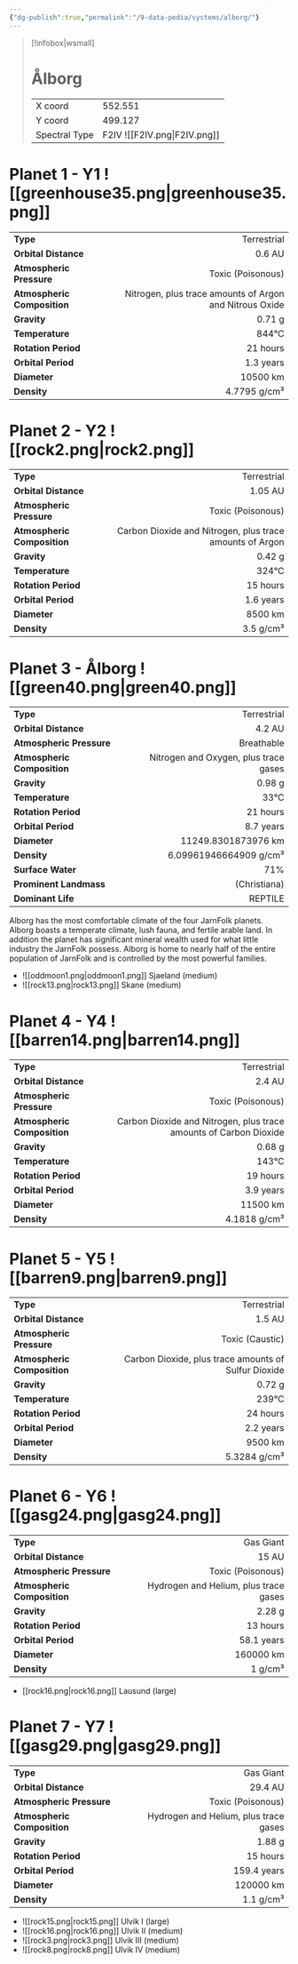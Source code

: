 ```yaml
---
{"dg-publish":true,"permalink":"/9-data-pedia/systems/alborg/"}
---
```


> [!infobox|wsmall]
> # Ålborg
> | | |
> | - | - |
> | X coord | 552.551 |
> | Y coord| 499.127 |
> | Spectral Type | F2IV ![[F2IV.png\|F2IV.png]] |

# Planet 1 - Y1 ![[greenhouse35.png\|greenhouse35.png]]
|                             |                           |
| --------------------------- | -------------------------:|
| **Type**                    |             Terrestrial |
| **Orbital Distance**        |   0.6 AU |
| **Atmospheric Pressure**    |       Toxic (Poisonous) |
| **Atmospheric Composition** |      Nitrogen, plus trace amounts of Argon and Nitrous Oxide |
| **Gravity**                 |        0.71 g |
| **Temperature**             |    844°C |
| **Rotation Period**         |  21 hours |
| **Orbital Period** | 1.3 years |
| **Diameter**                |      10500 km | 
| **Density**                 |    4.7795 g/cm³ |





# Planet 2 - Y2 ![[rock2.png\|rock2.png]]
|                             |                           |
| --------------------------- | -------------------------:|
| **Type**                    |             Terrestrial |
| **Orbital Distance**        |   1.05 AU |
| **Atmospheric Pressure**    |       Toxic (Poisonous) |
| **Atmospheric Composition** |      Carbon Dioxide and Nitrogen, plus trace amounts of Argon |
| **Gravity**                 |        0.42 g |
| **Temperature**             |    324°C |
| **Rotation Period**         |  15 hours |
| **Orbital Period** | 1.6 years |
| **Diameter**                |      8500 km | 
| **Density**                 |    3.5 g/cm³ |





# Planet 3 - Ålborg ![[green40.png\|green40.png]]
|                             |                           |
| --------------------------- | -------------------------:|
| **Type**                    |             Terrestrial |
| **Orbital Distance**        |   4.2 AU |
| **Atmospheric Pressure**    |       Breathable |
| **Atmospheric Composition** |      Nitrogen and Oxygen, plus trace gases |
| **Gravity**                 |        0.98 g |
| **Temperature**             |    33°C |
| **Rotation Period**         |  21 hours |
| **Orbital Period** | 8.7 years |
| **Diameter**                |      11249.8301873976 km | 
| **Density**                 |    6.09961946664909 g/cm³ |
| **Surface Water**           |           71% | 
| **Prominent Landmass**      |         (Christiana) | 
| **Dominant Life**           |         REPTILE |

Alborg has the most comfortable climate of the four JarnFolk planets. Alborg boasts a temperate climate, lush fauna, and fertile arable land. In addition the planet has significant mineral wealth used for what little industry the JarnFolk possess. Alborg is home to nearly half of the entire population of JarnFolk and is controlled by the most powerful families.

- ![[oddmoon1.png\|oddmoon1.png]] Sjaeland (medium)
- ![[rock13.png\|rock13.png]] Skane (medium)


# Planet 4 - Y4 ![[barren14.png\|barren14.png]]
|                             |                           |
| --------------------------- | -------------------------:|
| **Type**                    |             Terrestrial |
| **Orbital Distance**        |   2.4 AU |
| **Atmospheric Pressure**    |       Toxic (Poisonous) |
| **Atmospheric Composition** |      Carbon Dioxide and Nitrogen, plus trace amounts of Carbon Dioxide |
| **Gravity**                 |        0.68 g |
| **Temperature**             |    143°C |
| **Rotation Period**         |  19 hours |
| **Orbital Period** | 3.9 years |
| **Diameter**                |      11500 km | 
| **Density**                 |    4.1818 g/cm³ |





# Planet 5 - Y5 ![[barren9.png\|barren9.png]]
|                             |                           |
| --------------------------- | -------------------------:|
| **Type**                    |             Terrestrial |
| **Orbital Distance**        |   1.5 AU |
| **Atmospheric Pressure**    |       Toxic (Caustic) |
| **Atmospheric Composition** |      Carbon Dioxide, plus trace amounts of Sulfur Dioxide |
| **Gravity**                 |        0.72 g |
| **Temperature**             |    239°C |
| **Rotation Period**         |  24 hours |
| **Orbital Period** | 2.2 years |
| **Diameter**                |      9500 km | 
| **Density**                 |    5.3284 g/cm³ |





# Planet 6 - Y6 ![[gasg24.png\|gasg24.png]]
|                             |                           |
| --------------------------- | -------------------------:|
| **Type**                    |             Gas Giant |
| **Orbital Distance**        |   15 AU |
| **Atmospheric Pressure**    |       Toxic (Poisonous) |
| **Atmospheric Composition** |      Hydrogen and Helium, plus trace gases |
| **Gravity**                 |        2.28 g |
| **Rotation Period**         |  13 hours |
| **Orbital Period** | 58.1 years |
| **Diameter**                |      160000 km | 
| **Density**                 |    1 g/cm³ |



- [[rock16.png\|rock16.png]] Lausund (large)

# Planet 7 - Y7 ![[gasg29.png\|gasg29.png]]
|                             |                           |
| --------------------------- | -------------------------:|
| **Type**                    |             Gas Giant |
| **Orbital Distance**        |   29.4 AU |
| **Atmospheric Pressure**    |       Toxic (Poisonous) |
| **Atmospheric Composition** |      Hydrogen and Helium, plus trace gases |
| **Gravity**                 |        1.88 g |
| **Rotation Period**         |  15 hours |
| **Orbital Period** | 159.4 years |
| **Diameter**                |      120000 km | 
| **Density**                 |    1.1 g/cm³ |



- ![[rock15.png\|rock15.png]] Ulvik I (large)
- ![[rock16.png\|rock16.png]] Ulvik II (medium)
- ![[rock3.png\|rock3.png]] Ulvik III (medium)
- ![[rock8.png\|rock8.png]] Ulvik IV (medium)


